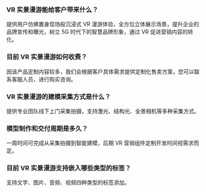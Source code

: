 [](id:q1)
###  VR 实景漫游能给客户带来什么？
提供用户仿佛置身现场般沉浸式 VR 漫游体验，全方位立体展示场景，提升企业的品牌宣传和曝光，树立 5G 时代下的智慧品牌形象，通过 VR 促进营销内容的转化。

[](id:q2)
### 目前 VR 实景漫游如何收费？
因该产品定制内容较多，我们会根据客户具体需求提供定制化售卖方案，您可以联系客服人员，进行购买咨询。

[](id:q3)
 ### VR 实景漫游的建模采集方式是什么？
提供专业团队线下上门采集拍摄，支持激光、结构光、全景相机等多种采集方式。

[](id:q4)
### 模型制作和交付周期是多久？
一周时间可完成从采集拍摄到智能建模，后期 VR 营销组件定制开发时间视需求而定。

[](id:q5)
### 目前 VR 实景漫游支持嵌入哪些类型的标签？
支持文字、图片、音频、视频四种类型的标签添加。



